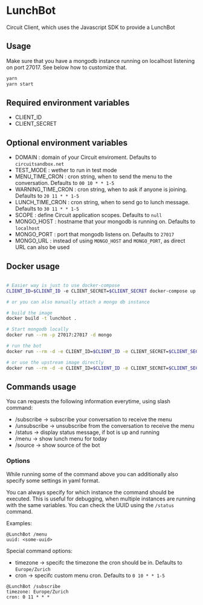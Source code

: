 # LunchBot

Circuit Client, which uses the Javascript SDK to provide a LunchBot

## Usage

Make sure that you have a mongodb instance running on localhost listening on port 27017.
See below how to customize that.

```sh
yarn
yarn start
```

## Required environment variables

* CLIENT_ID
* CLIENT_SECRET

## Optional environment variables

* DOMAIN : domain of your Circuit enviroment. Defaults to `circuitsandbox.net`
* TEST_MODE : wether to run in test mode
* MENU_TIME_CRON : cron string, when to send the menu to the conversation. Defaults to `00 10 * * 1-5`
* WARNING_TIME_CRON : cron string, when to ask if anyone is joining. Defaults to `20 11 * * 1-5`
* LUNCH_TIME_CRON : cron string, when to send go to lunch message. Defaults to `30 11 * * 1-5`
* SCOPE : define Circuit application scopes. Defaults to `null`
* MONGO_HOST : hostname that your mongodb is running on. Defaults to `localhost`
* MONGO_PORT : port that mongodb listens on. Defaults to `27017`
* MONGO_URL  : instead of using `MONGO_HOST` and `MONGO_PORT`, as direct URL can also be used

## Docker usage

```sh

# Easier way is just to use docker-compose
CLIENT_ID=$CLIENT_ID -e CLIENT_SECRET=$CLIENT_SECRET docker-compose up --build

# or you can also manually attach a mongo db instance

# build the image
docker build -t lunchbot .

# Start mongodb locally
docker run --rm -p 27017:27017 -d mongo

# run the bot
docker run --rm -d -e CLIENT_ID=$CLIENT_ID -e CLIENT_SECRET=$CLIENT_SECRET -e MONGO_HOST=localhost lunchbot

# or use the upstream image directly
docker run --rm -d -e CLIENT_ID=$CLIENT_ID -e CLIENT_SECRET=$CLIENT_SECRET -e MONGO_HOST=localhost registry.gitlab.com/max-wittig/lunchbot:latest
```

## Commands usage

You can requests the following information everytime, using slash command:

* /subscribe -> subscribe your conversation to receive the menu
* /unsubscribe -> unsubscribe from the conversation to receive the menu
* /status -> display status message, if bot is up and running
* /menu -> show lunch menu for today
* /source -> show source of the bot

### Options

While running some of the command above you can additionally also specify
some settings in yaml format.

You can always specify for which instance the command should be executed. 
This is useful for debugging, when multiple instances are running with the same
variables. You can check the UUID using the `/status` command.

Examples:
```
@LunchBot /menu
uuid: <some-uuid>
```

Special command options:

* timezone -> specifc the timezone the cron should be in. Defaults to `Europe/Zurich`
* cron -> specifc custom menu cron. Defaults to `0 10 * * 1-5`

```
@LunchBot /subscribe
timezone: Europe/Zurich
cron: 0 11 * * *
```
